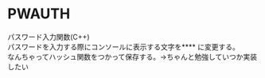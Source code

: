 # PWAUTH
パスワード入力関数(C++)<br>
パスワードを入力する際にコンソールに表示する文字を**** に変更する。<br>
なんちゃってハッシュ関数をつかって保存する。→ちゃんと勉強していつか実装したい
